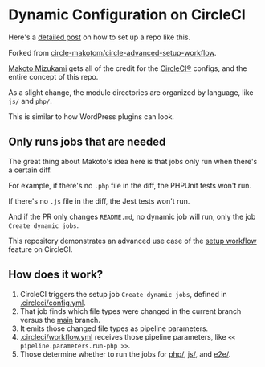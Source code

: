 # Dynamic Configuration on CircleCI

Here's a [detailed post](https://getlocalci.com/circleci-dynamic-config/) on how to set up a repo like this.

Forked from [circle-makotom/circle-advanced-setup-workflow](https://github.com/circle-makotom/circle-advanced-setup-workflow).

[Makoto Mizukami](https://github.com/circle-makotom) gets all of the credit for the [CircleCI®](https://circleci.com/docs/2.0/first-steps/) configs, and the entire concept of this repo.

As a slight change, the module directories are organized by language, like `js/` and `php/`.

This is similar to how WordPress plugins can look.

## Only runs jobs that are needed

The great thing about Makoto's idea here is that jobs only run when there's a certain diff.

For example, if there's no `.php` file in the diff, the PHPUnit tests won't run.

If there's no `.js` file in the diff, the Jest tests won't run.

And if the PR only changes `README.md`, no dynamic job will run, only the job `Create dynamic jobs`.

This repository demonstrates an advanced use case of the [setup workflow](https://circleci.com/blog/introducing-dynamic-config-via-setup-workflows/) feature on CircleCI.

## How does it work?

1. CircleCI triggers the setup job `Create dynamic jobs`, defined in [.circleci/config.yml](.circleci/config.yml).
2. That job finds which file types were changed in the current branch versus the [main](https://github.com/kienstra/circle-advanced-setup-workflow/tree/main) branch.
3. It emits those changed file types as pipeline parameters.
4. [.circleci/workflow.yml](.circleci/workflow.yml) receives those pipeline parameters, like `<< pipeline.parameters.run-php >>`.
5. Those determine whether to run the jobs for [php/](php/), [js/](js/), and [e2e/](e2e/).
